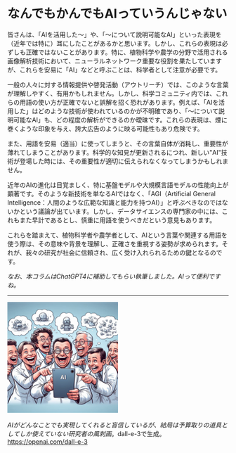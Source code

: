 # なんでもかんでもAIっていうんじゃない
皆さんは、「AIを活用した〜」や、「〜について説明可能なAI」といった表現を（近年では特に）耳にしたことがあるかと思います。しかし、これらの表現は必ずしも正確ではないことがあります。特に、植物科学や農学の分野で活用される画像解析技術において、ニューラルネットワーク重要な役割を果たしていますが、これらを安易に「AI」などと呼ぶことは、科学者として注意が必要です。

一般の人々に対する情報提供や啓発活動（アウトリーチ）では、このような言葉が理解しやすく、有用かもしれません。しかし、科学コミュニティ内では、これらの用語の使い方が正確でないと誤解を招く恐れがあります。例えば、「AIを活用した」はどのような技術が使われているのかが不明確であり、「〜について説明可能なAI」も、どの程度の解析ができるのか曖昧です。これらの表現は、煙に巻くような印象を与え、誇大広告のように映る可能性もあり危険です。

また、用語を安易（適当）に使ってしまうと、その言葉自体が消耗し、重要性が薄れてしまうことがあります。科学的な知見が更新されるにつれ、新しい"AI"技術が登場した時には、その重要性が適切に伝えられなくなってしまうかもしれません。

近年のAIの進化は目覚ましく、特に基盤モデルや大規模言語モデルの性能向上が顕著です。そのような新技術を単なるAIではなく、「AGI（Artificial General Intelligence：人間のような広範な知識と能力を持つAI）」と呼ぶべきなのではないかという議論が出ています。しかし、データサイエンスの専門家の中には、これもまた早計であるとし、慎重に用語を使うべきだという意見もあります。

これらを踏まえて、植物科学者や農学者として、AIという言葉や関連する用語を使う際は、その意味や背景を理解し、正確さを重視する姿勢が求められます。それが、我々の研究が社会に信頼され、広く受け入れられるための鍵となるのです。

*なお、本コラムはChatGPT4に補助してもらい執筆しました。AIって便利ですね。*

----

<img src="assets/F8j8BnRa0AA56qm.jpg" width=50%>

*AIがどんなことでも実現してくれると盲信しているが、結局は予算取りの道具としてしか使えていない研究者の風刺画*。dall-e-3で生成。https://openai.com/dall-e-3